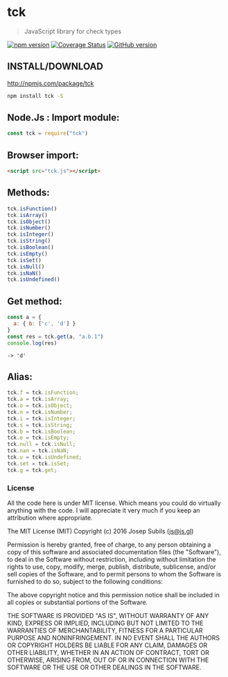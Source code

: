 tck
===
> JavaScript library for check types

[![npm version](https://badge.fury.io/js/tck.svg)](https://badge.fury.io/js/tck) [![Coverage Status](https://coveralls.io/repos/github/warlock/tck/badge.svg?branch=master)](https://coveralls.io/github/warlock/tck?branch=master) [![GitHub version](https://badge.fury.io/gh/warlock%2Ftck.svg)](https://badge.fury.io/gh/warlock%2Ftck)

## INSTALL/DOWNLOAD
http://npmjs.com/package/tck

```sh
npm install tck -S
```

## Node.Js : Import module:
```javascript
const tck = require("tck")
```
## Browser import:
```html
<script src="tck.js"></script>
```

## Methods:
```js
tck.isFunction()
tck.isArray()
tck.isObject()
tck.isNumber()
tck.isInteger()
tck.isString()
tck.isBoolean()
tck.isEmpty()
tck.isSet()
tck.isNull()
tck.isNaN()
tck.isUndefined()
```

## Get method:
```js
const a = {
  a: { b: ['c', 'd'] }
}
const res = tck.get(a, "a.b.1")
console.log(res)
```

```
-> 'd'
```

## Alias:
```js
tck.f = tck.isFunction;
tck.a = tck.isArray;
tck.o = tck.isObject;
tck.n = tck.isNumber;
tck.i = tck.isInteger;
tck.s = tck.isString;
tck.b = tck.isBoolean;
tck.e = tck.isEmpty;
tck.null = tck.isNull;
tck.nan = tck.isNaN;
tck.u = tck.isUndefined;
tck.set = tck.isSet;
tck.g = tck.get;
```

### License
All the code here is under MIT license. Which means you could do virtually anything with the code. I will appreciate it very much if you keep an attribution where appropriate.

The MIT License (MIT) Copyright (c) 2016 Josep Subils (js@js.gl)

Permission is hereby granted, free of charge, to any person obtaining a copy of this software and associated documentation files (the "Software"), to deal in the Software without restriction, including without limitation the rights to use, copy, modify, merge, publish, distribute, sublicense, and/or sell copies of the Software, and to permit persons to whom the Software is furnished to do so, subject to the following conditions:

The above copyright notice and this permission notice shall be included in all copies or substantial portions of the Software.

THE SOFTWARE IS PROVIDED "AS IS", WITHOUT WARRANTY OF ANY KIND, EXPRESS OR IMPLIED, INCLUDING BUT NOT LIMITED TO THE WARRANTIES OF MERCHANTABILITY, FITNESS FOR A PARTICULAR PURPOSE AND NONINFRINGEMENT. IN NO EVENT SHALL THE AUTHORS OR COPYRIGHT HOLDERS BE LIABLE FOR ANY CLAIM, DAMAGES OR OTHER LIABILITY, WHETHER IN AN ACTION OF CONTRACT, TORT OR OTHERWISE, ARISING FROM, OUT OF OR IN CONNECTION WITH THE SOFTWARE OR THE USE OR OTHER DEALINGS IN THE SOFTWARE.
